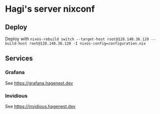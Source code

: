 # Hagi's server nixconf

## Deploy

Deploy with `nixos-rebuild switch --target-host root@128.140.36.120 --build-host root@128.140.36.120 -I nixos-config=configuration.nix`

## Services

### Grafana

See https://grafana.hagenest.dev

### Invidious

See https://invidious.hagenest.dev
